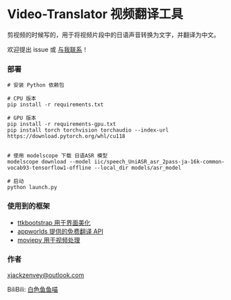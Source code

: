 

# Video-Translator 视频翻译工具

剪视频的时候写的，用于将视频片段中的日语声音转换为文字，并翻译为中文。

欢迎提出 issue 或 [与我联系](mailto://xjackzenvey@outlook.com)！
 

### 部署

```
# 安装 Python 依赖包

# CPU 版本
pip install -r requirements.txt  

# GPU 版本
pip install -r requirements-gpu.txt  
pip install torch torchvision torchaudio --index-url https://download.pytorch.org/whl/cu118


# 使用 modelscope 下载 日语ASR 模型
modelscope download --model iic/speech_UniASR_asr_2pass-ja-16k-common-vocab93-tensorflow1-offline --local_dir models/asr_model

# 启动
python launch.py

```

### 使用到的框架

- [ttkbootstrap 用于界面美化](https://github.com/israel-dryer/ttkbootstrap)
- [appworlds 提供的免费翻译 API](https://appworlds.cn/translate/)
- [moviepy 用于视频处理](https://github.com/Zulko/moviepy)



### 作者

xjackzenvey@outlook.com

BiliBili: [白色鱼鱼喵](https://space.bilibili.com/3546793577024347)


